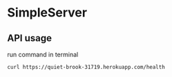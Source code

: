 # SimpleServer

## API usage

run command in terminal
```
curl https://quiet-brook-31719.herokuapp.com/health
```
